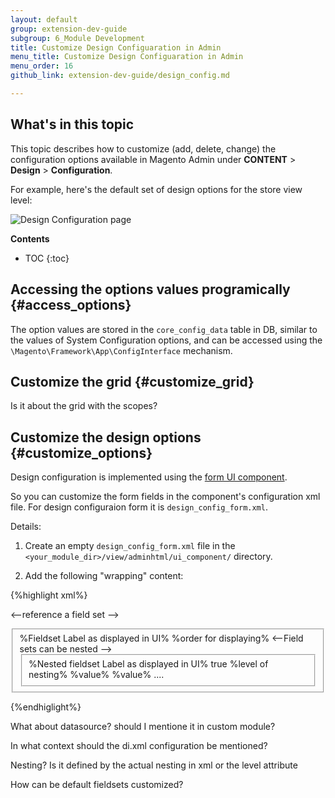 ```yaml
---
layout: default
group: extension-dev-guide
subgroup: 6_Module Development
title: Customize Design Configuaration in Admin
menu_title: Customize Design Configuaration in Admin
menu_order: 16
github_link: extension-dev-guide/design_config.md

---
```


<h2>What's in this topic</h2>

This topic describes how to customize (add, delete, change) the configuration options available in Magento Admin under **CONTENT** > **Design** > **Configuration**.

For example, here's the default set of design options for the store view level:

<img src="{{site.baseurl}}common/images/design_conf2.png" alt="Design Configuration page">

**Contents**

* TOC
{:toc}

## Accessing the options values programically {#access_options}

The option values are stored in the `core_config_data` table in DB, similar to the values of System Configuration options, and can be accessed using the `\Magento\Framework\App\ConfigInterface` mechanism.

## Customize the grid {#customize_grid}

<p class="q">Is it about the grid with the scopes? </p>

## Customize the design options {#customize_options}

Design configuration is implemented using the [form UI component]({{site.gdeurl21}}ui-components/ui-form.html). 

So you can customize the form fields in the component's configuration xml file. For design configuraion form it is `design_config_form.xml`.

Details:

1. Create an empty `design_config_form.xml` file in the `<your_module_dir>/view/adminhtml/ui_component/` directory.
 
2. Add the following "wrapping" content:

{%highlight xml%}
<form xmlns:xsi="http://www.w3.org/2001/XMLSchema-instance" xsi:noNamespaceSchemaLocation="urn:magento:module:Magento_Ui:etc/ui_configuration.xsd">

<--reference a field set --> 

<fieldset name="%fieldset_name%">
    <argument name="data" xsi:type="array">
        <item name="config" xsi:type="array">
            <item name="label" xsi:type="string" translate="true">%Fieldset Label as displayed in UI%</item>
            <item name="sortOrder" xsi:type="number">%order for displaying%</item>
        </item>
    </argument>
<--Field sets can be nested --> 
    <fieldset name="%nested_fieldset_name%">
        <argument name="data" xsi:type="array">
            <item name="config" xsi:type="array">
                <item name="label" xsi:type="string" translate="true">%Nested fieldset Label as displayed in UI%</item>
                <item name="collapsible" xsi:type="boolean">true</item>
                <item name="level" xsi:type="number">%level of nesting%</item>
            </item>
        </argument>  
        <field name="%field_name%">
			<argument name="data" xsi:type="array">
                <item name="config" xsi:type="array"
                    <item name="%field_option1%" xsi:type="%option_type%">%value%</item>
                    <item name="%field_option2%" xsi:type="%option_type%">%value%</item>
....
                </item>
            </argument>
        </field>
    </fieldset>
</fieldset>

</form>

{%endhiglight%}

<p class="q">What about datasource? should I mentione it in custom module?</p>
<p class="q">In what context should the di.xml configuration be mentioned?</p>
<p class="q">Nesting? Is it defined by the actual nesting in xml or the level attribute</p>

<p class="q">How can be default fieldsets customized?</p>